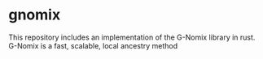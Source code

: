 # gnomix
This repository includes an implementation of the G-Nomix library in rust. G-Nomix is a fast, scalable, local ancestry method
